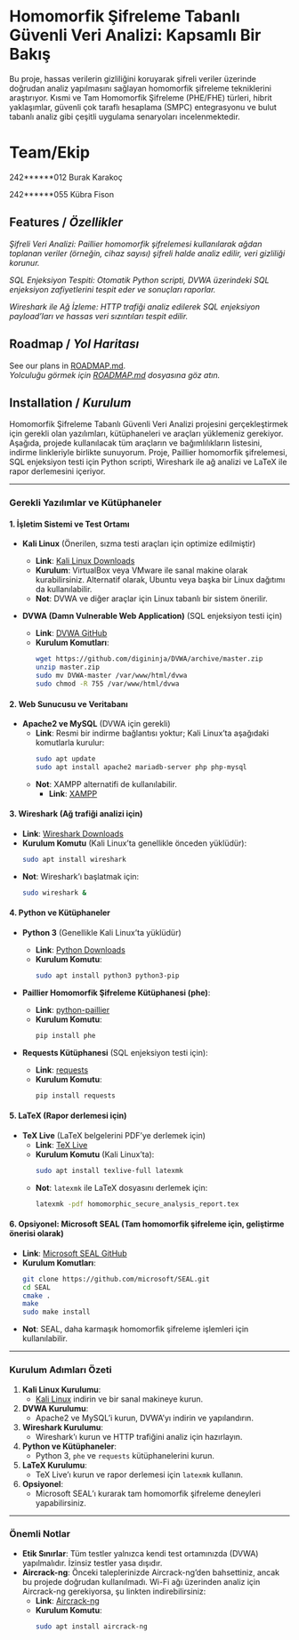 #  Homomorfik Şifreleme Tabanlı Güvenli Veri Analizi: Kapsamlı Bir Bakış
Bu proje, hassas verilerin gizliliğini koruyarak şifreli veriler üzerinde doğrudan analiz yapılmasını sağlayan homomorfik şifreleme tekniklerini araştırıyor. Kısmi ve Tam Homomorfik Şifreleme (PHE/FHE) türleri, hibrit yaklaşımlar, güvenli çok taraflı hesaplama (SMPC) entegrasyonu ve bulut tabanlı analiz gibi çeşitli uygulama senaryoları incelenmektedir.

# Team/Ekip
242******012 Burak Karakoç

242******055 Kübra Fison 

## Features / *Özellikler*

*Şifreli Veri Analizi: Paillier homomorfik şifrelemesi kullanılarak ağdan toplanan veriler (örneğin, cihaz sayısı) şifreli halde analiz edilir, veri gizliliği korunur.*

*SQL Enjeksiyon Tespiti: Otomatik Python scripti, DVWA üzerindeki SQL enjeksiyon zafiyetlerini tespit eder ve sonuçları raporlar.*

*Wireshark ile Ağ İzleme: HTTP trafiği analiz edilerek SQL enjeksiyon payload’ları ve hassas veri sızıntıları tespit edilir.*

## Roadmap / *Yol Haritası*

See our plans in [ROADMAP.md](ROADMAP.md).  
*Yolculuğu görmek için [ROADMAP.md](ROADMAP.md) dosyasına göz atın.*

## Installation / *Kurulum*
Homomorfik Şifreleme Tabanlı Güvenli Veri Analizi projesini gerçekleştirmek için gerekli olan yazılımları, kütüphaneleri ve araçları yüklemeniz gerekiyor. Aşağıda, projede kullanılacak tüm araçların ve bağımlılıkların listesini, indirme linkleriyle birlikte sunuyorum. Proje, Paillier homomorfik şifrelemesi, SQL enjeksiyon testi için Python scripti, Wireshark ile ağ analizi ve LaTeX ile rapor derlemesini içeriyor.

---

### Gerekli Yazılımlar ve Kütüphaneler

#### 1. **İşletim Sistemi ve Test Ortamı**
- **Kali Linux** (Önerilen, sızma testi araçları için optimize edilmiştir)
  - **Link**: [Kali Linux Downloads](https://www.kali.org/get-kali/)
  - **Kurulum**: VirtualBox veya VMware ile sanal makine olarak kurabilirsiniz. Alternatif olarak, Ubuntu veya başka bir Linux dağıtımı da kullanılabilir.
  - **Not**: DVWA ve diğer araçlar için Linux tabanlı bir sistem önerilir.

- **DVWA (Damn Vulnerable Web Application)** (SQL enjeksiyon testi için)
  - **Link**: [DVWA GitHub](https://github.com/digininja/DVWA)
  - **Kurulum Komutları**:
    ```bash
    wget https://github.com/digininja/DVWA/archive/master.zip
    unzip master.zip
    sudo mv DVWA-master /var/www/html/dvwa
    sudo chmod -R 755 /var/www/html/dvwa
    ```

#### 2. **Web Sunucusu ve Veritabanı**
- **Apache2 ve MySQL** (DVWA için gerekli)
  - **Link**: Resmi bir indirme bağlantısı yoktur; Kali Linux’ta aşağıdaki komutlarla kurulur:
    ```bash
    sudo apt update
    sudo apt install apache2 mariadb-server php php-mysql
    ```
  - **Not**: XAMPP alternatifi de kullanılabilir.
    - **Link**: [XAMPP](https://www.apachefriends.org/download.html)

#### 3. **Wireshark** (Ağ trafiği analizi için)
- **Link**: [Wireshark Downloads](https://www.wireshark.org/download.html)
- **Kurulum Komutu** (Kali Linux’ta genellikle önceden yüklüdür):
  ```bash
  sudo apt install wireshark
  ```
- **Not**: Wireshark’ı başlatmak için:
  ```bash
  sudo wireshark &
  ```

#### 4. **Python ve Kütüphaneler**
- **Python 3** (Genellikle Kali Linux’ta yüklüdür)
  - **Link**: [Python Downloads](https://www.python.org/downloads/)
  - **Kurulum Komutu**:
    ```bash
    sudo apt install python3 python3-pip
    ```

- **Paillier Homomorfik Şifreleme Kütüphanesi (phe)**:
  - **Link**: [python-paillier](https://pypi.org/project/phe/)
  - **Kurulum Komutu**:
    ```bash
    pip install phe
    ```

- **Requests Kütüphanesi** (SQL enjeksiyon testi için):
  - **Link**: [requests](https://pypi.org/project/requests/)
  - **Kurulum Komutu**:
    ```bash
    pip install requests
    ```

#### 5. **LaTeX** (Rapor derlemesi için)
- **TeX Live** (LaTeX belgelerini PDF’ye derlemek için)
  - **Link**: [TeX Live](https://www.tug.org/texlive/acquire-netinstall.html)
  - **Kurulum Komutu** (Kali Linux’ta):
    ```bash
    sudo apt install texlive-full latexmk
    ```
  - **Not**: `latexmk` ile LaTeX dosyasını derlemek için:
    ```bash
    latexmk -pdf homomorphic_secure_analysis_report.tex
    ```

#### 6. **Opsiyonel: Microsoft SEAL** (Tam homomorfik şifreleme için, geliştirme önerisi olarak)
- **Link**: [Microsoft SEAL GitHub](https://github.com/microsoft/SEAL)
- **Kurulum Komutları**:
  ```bash
  git clone https://github.com/microsoft/SEAL.git
  cd SEAL
  cmake .
  make
  sudo make install
  ```
- **Not**: SEAL, daha karmaşık homomorfik şifreleme işlemleri için kullanılabilir.

---

### Kurulum Adımları Özeti
1. **Kali Linux Kurulumu**:
   - [Kali Linux](https://www.kali.org/get-kali/) indirin ve bir sanal makineye kurun.
2. **DVWA Kurulumu**:
   - Apache2 ve MySQL’i kurun, DVWA’yı indirin ve yapılandırın.
3. **Wireshark Kurulumu**:
   - Wireshark’ı kurun ve HTTP trafiğini analiz için hazırlayın.
4. **Python ve Kütüphaneler**:
   - Python 3, `phe` ve `requests` kütüphanelerini kurun.
5. **LaTeX Kurulumu**:
   - TeX Live’ı kurun ve rapor derlemesi için `latexmk` kullanın.
6. **Opsiyonel**:
   - Microsoft SEAL’ı kurarak tam homomorfik şifreleme deneyleri yapabilirsiniz.

---

### Önemli Notlar
- **Etik Sınırlar**: Tüm testler yalnızca kendi test ortamınızda (DVWA) yapılmalıdır. İzinsiz testler yasa dışıdır.
- **Aircrack-ng**: Önceki taleplerinizde Aircrack-ng’den bahsettiniz, ancak bu projede doğrudan kullanılmadı. Wi-Fi ağı üzerinden analiz için Aircrack-ng gerekiyorsa, şu linkten indirebilirsiniz:
  - **Link**: [Aircrack-ng](https://www.aircrack-ng.org/downloads.html)
  - **Kurulum Komutu**:
    ```bash
    sudo apt install aircrack-ng
    ```


